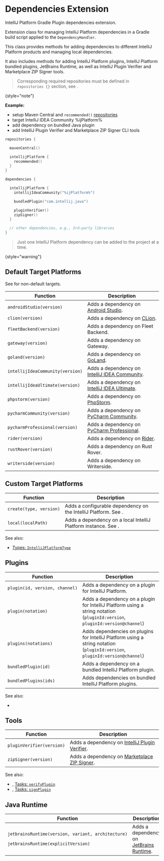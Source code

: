 <!-- Copyright 2000-2024 JetBrains s.r.o. and contributors. Use of this source code is governed by the Apache 2.0 license. -->

# Dependencies Extension

<link-summary>IntelliJ Platform Gradle Plugin dependencies extension.</link-summary>

<include from="tools_intellij_platform_gradle_plugin.md" element-id="EAP_Status"/>

Extension class for managing IntelliJ Platform dependencies in a Gradle build script applied to the `DependencyHandler`.

This class provides methods for adding dependencies to different IntelliJ Platform products and managing local dependencies.

It also includes methods for adding IntelliJ Platform plugins, IntelliJ Platform bundled plugins, JetBrains Runtime, as well as IntelliJ Plugin Verifier and Marketplace ZIP Signer tools.

> Corresponding required repositories must be defined in `repositories {}` section, see [](tools_intellij_platform_gradle_plugin_repositories_extension.md).
>
{style="note"}

**Example:**

- setup Maven Central and `recommended()` [repositories](tools_intellij_platform_gradle_plugin_repositories_extension.md)
- target IntelliJ IDEA Community %ijPlatform%
- add dependency on bundled Java plugin
- add IntelliJ Plugin Verifier and Marketplace ZIP Signer CLI tools

```kotlin
repositories {

  mavenCentral()

  intellijPlatform {
    recommended()
  }
}

dependencies {

  intellijPlatform {
    intellijIdeaCommunity("%ijPlatform%")

    bundledPlugin("com.intellij.java")

    pluginVerifier()
    zipSigner()
  }

  // other dependencies, e.g., 3rd-party libraries
}
```

> Just one IntelliJ Platform dependency can be added to the project at a time.
>
{style="warning"}

## Default Target Platforms

See [](#custom-target-platforms) for non-default targets.

| Function                         | Description                                                      |
|----------------------------------|------------------------------------------------------------------|
| `androidStudio(version)`         | Adds a dependency on [Android Studio](android_studio.md).        |
| `clion(version)`                 | Adds a dependency on [CLion](clion.md).                          |
| `fleetBackend(version)`          | Adds a dependency on Fleet Backend.                              |
| `gateway(version)`               | Adds a dependency on Gateway.                                    |
| `goland(version)`                | Adds a dependency on [GoLand](goland.md).                        |
| `intellijIdeaCommunity(version)` | Adds a dependency on [IntelliJ IDEA Community](idea.md).         |
| `intellijIdeaUltimate(version)`  | Adds a dependency on [IntelliJ IDEA Ultimate](idea_ultimate.md). |
| `phpstorm(version)`              | Adds a dependency on [PhpStorm](phpstorm.md).                    |
| `pycharmCommunity(version)`      | Adds a dependency on [PyCharm Community](pycharm.md).            |
| `pycharmProfessional(version)`   | Adds a dependency on [PyCharm Professional](pycharm.md).         |
| `rider(version)`                 | Adds a dependency on [Rider](rider.md).                          |
| `rustRover(version)`             | Adds a dependency on Rust Rover.                                 |
| `writerside(version)`            | Adds a dependency on Writerside.                                 |

## Custom Target Platforms

| Function                | Description                                                                                                                                |
|-------------------------|--------------------------------------------------------------------------------------------------------------------------------------------|
| `create(type, version)` | Adds a configurable dependency on the IntelliJ Platform. See [](tools_intellij_platform_gradle_plugin.md#dependenciesParametrizePlatform). |
| `local(localPath)`      | Adds a dependency on a local IntelliJ Platform instance. See [](tools_intellij_platform_gradle_plugin.md#dependenciesLocalPlatform).       |

See also:

- [Types: `IntelliJPlatformType`](tools_intellij_platform_gradle_plugin_types.md#IntelliJPlatformType)

## Plugins

| Function                       | Description                                                                                                                  |
|--------------------------------|------------------------------------------------------------------------------------------------------------------------------|
| `plugin(id, version, channel)` | Adds a dependency on a plugin for IntelliJ Platform.                                                                         |
| `plugin(notation)`             | Adds a dependency on a plugin for IntelliJ Platform using a string notation (`pluginId:version`, `pluginId:version@channel`) |
| `plugins(notations)`           | Adds dependencies on plugins for IntelliJ Platform using a string notation (`pluginId:version`, `pluginId:version@channel`)  |
| `bundledPlugin(id)`            | Adds a dependency on a bundled IntelliJ Platform plugin.                                                                     |
| `bundledPlugins(ids)`          | Adds dependencies on bundled IntelliJ Platform plugins.                                                                      |

See also:

- [](plugin_dependencies.md)

## Tools

| Function                  | Description                                                                         |
|---------------------------|-------------------------------------------------------------------------------------|
| `pluginVerifier(version)` | Adds a dependency on [IntelliJ Plugin Verifier](verifying_plugin_compatibility.md). |
| `zipSigner(version)`      | Adds a dependency on [Marketplace ZIP Signer](plugin_signing.md).                   |

See also:

- [](verifying_plugin_compatibility.md), [Tasks: `verifyPlugin`](tools_intellij_platform_gradle_plugin_tasks.md#verifyPlugin)
- [](plugin_signing.md), [Tasks: `signPlugin`](tools_intellij_platform_gradle_plugin_tasks.md#signPlugin)

## Java Runtime

| Function                                                                                            | Description                                                                                                                   |
|-----------------------------------------------------------------------------------------------------|-------------------------------------------------------------------------------------------------------------------------------|
| <p>`jetbrainsRuntime(version, variant, architecture)`</p><p>`jetbrainsRuntime(explicitVersion)`</p> | Adds a dependency on [JetBrains Runtime](ide_development_instance.md#using-a-jetbrains-runtime-for-the-development-instance). |

<include from="snippets.md" element-id="missingContent"/>
